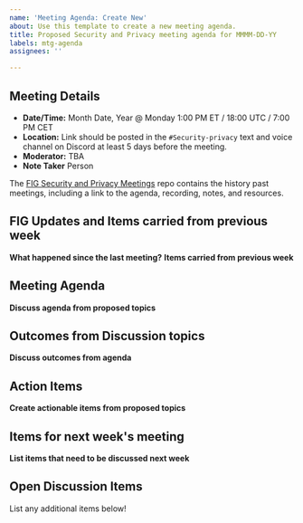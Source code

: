 ```yaml
---
name: 'Meeting Agenda: Create New'
about: Use this template to create a new meeting agenda.
title: Proposed Security and Privacy meeting agenda for MMMM-DD-YY
labels: mtg-agenda
assignees: ''

---
```


## Meeting Details

- **Date/Time:** Month Date, Year @ Monday 1:00 PM ET / 18:00 UTC / 7:00 PM CET
- **Location:** Link should be posted in the `#Security-privacy` text and voice channel on Discord at least 5 days before the meeting.
- **Moderator:** TBA
- **Note Taker** Person

The [FIG Security and Privacy Meetings](https://github.com/Open-MV/fig-security/tree/main/meetings) repo contains the history past meetings, including a link to the agenda, recording, notes, and resources.

## FIG Updates and Items carried from previous week

**What happened since the last meeting?**
**Items carried from previous week**

## Meeting Agenda

**Discuss agenda from proposed topics**

## Outcomes from Discussion topics

**Discuss outcomes from agenda**

## Action Items

**Create actionable items from proposed topics**

## Items for next week's meeting
**List items that need to be discussed next week**

## Open Discussion Items

List any additional items below!
